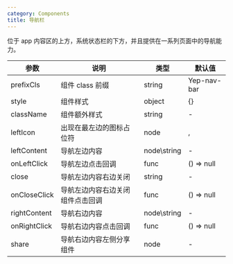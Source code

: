 ```yaml
---
category: Components
title: 导航栏
---
```


位于 app 内容区的上方，系统状态栏的下方，并且提供在一系列页面中的导航能力。

<DEMO>

| 参数         | 说明                             | 类型        | 默认值                                |
| ------------ | -------------------------------- | ----------- | ------------------------------------- |
| prefixCls    | 组件 class 前缀                  | string      | Yep-nav-bar                           |
| style        | 组件样式                         | object      | {}                                    |
| className    | 组件额外样式                     | string      | -                                     |
| leftIcon     | 出现在最左边的图标占位符         | node        | <Icon type="arrow-back" size="xs" />, |
| leftContent  | 导航左边内容                     | node\string | -                                     |
| onLeftClick  | 导航左边点击回调                 | func        | () => null                            |
| close        | 导航左边内容右边关闭             | string      | -                                     |
| onCloseClick | 导航左边内容右边关闭组件点击回调 | func        | () => null                            |
| rightContent | 导航右边内容                     | node\string | -                                     |
| onRightClick | 导航右边内容点击回调             | func        | () => null                            |
| share        | 导航右边内容左侧分享组件         | node        | -                                     |
